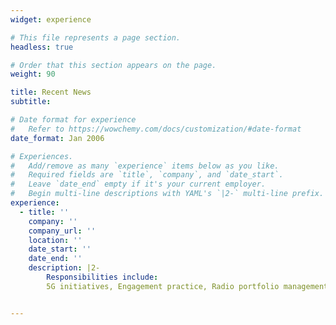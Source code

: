 ```yaml
---
widget: experience

# This file represents a page section.
headless: true

# Order that this section appears on the page.
weight: 90

title: Recent News
subtitle:

# Date format for experience
#   Refer to https://wowchemy.com/docs/customization/#date-format
date_format: Jan 2006

# Experiences.
#   Add/remove as many `experience` items below as you like.
#   Required fields are `title`, `company`, and `date_start`.
#   Leave `date_end` empty if it's your current employer.
#   Begin multi-line descriptions with YAML's `|2-` multi-line prefix.
experience:
  - title: ''
    company: ''
    company_url: ''
    location: ''
    date_start: ''
    date_end: ''
    description: |2-
        Responsibilities include:
        5G initiatives, Engagement practice, Radio portfolio management activities, Mobile broadband 


---
```

